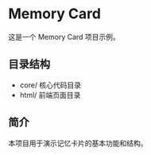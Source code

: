 # Memory Card

这是一个 Memory Card 项目示例。

## 目录结构
- core/  核心代码目录
- html/  前端页面目录

## 简介
本项目用于演示记忆卡片的基本功能和结构。 
